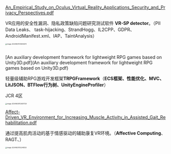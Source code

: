  [An_Empirical_Study_on_Oculus_Virtual_Reality_Applications_Security_and_Privacy_Perspectives.pdf](An_Empirical_Study_on_Oculus_Virtual_Reality_Applications_Security_and_Privacy_Perspectives.pdf) 

VR应用的安全性漏洞、隐私政策缺陷问题研究测试软件 **VR-SP detector**。（PII Data Leaks、 task-hijacking、StrandHogg、IL2CPP、GDPR、 AndroidManifest.xml、IAP、TaintAnalysis）

<img src="C:\Users\TsingPig\AppData\Roaming\Typora\typora-user-images\image-20240831135954674.png" alt="image-20240831135954674" style="zoom:33%;" />

##  

 [An auxiliary development framework for lightweight RPG games based on Unity3D.pdf](An auxiliary development framework for lightweight RPG games based on Unity3D.pdf) 

轻量级辅助RPG游戏开发框架**TRPGFramework**（**ECS框架、性能优化、MVC、LitJSON、BTFlow行为树、UnityEngineProfiler**）

JCR 4区

<img src="C:\Users\TsingPig\AppData\Roaming\Typora\typora-user-images\image-20240830153601729.png" alt="image-20240830153601729" style="zoom:33%;" />



 [Affect-Driven_VR_Environment_for_Increasing_Muscle_Activity_in_Assisted_Gait_Rehabilitation.pdf](Affect-Driven_VR_Environment_for_Increasing_Muscle_Activity_in_Assisted_Gait_Rehabilitation.pdf) 

通过提高肌肉活动的基于情感驱动的辅助康复VR环境。（**Affective Computing**、RAGT、）

<img src="C:\Users\TsingPig\AppData\Roaming\Typora\typora-user-images\image-20240831155249550.png" alt="image-20240831155249550" style="zoom:33%;" />